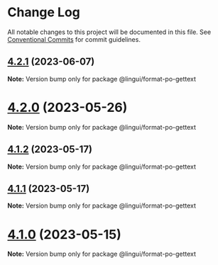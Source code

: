 # Change Log

All notable changes to this project will be documented in this file.
See [Conventional Commits](https://conventionalcommits.org) for commit guidelines.

## [4.2.1](https://github.com/lingui/js-lingui/compare/v4.2.0...v4.2.1) (2023-06-07)

**Note:** Version bump only for package @lingui/format-po-gettext

# [4.2.0](https://github.com/lingui/js-lingui/compare/v4.1.2...v4.2.0) (2023-05-26)

**Note:** Version bump only for package @lingui/format-po-gettext

## [4.1.2](https://github.com/lingui/js-lingui/compare/v4.1.1...v4.1.2) (2023-05-17)

**Note:** Version bump only for package @lingui/format-po-gettext

## [4.1.1](https://github.com/lingui/js-lingui/compare/v4.1.0...v4.1.1) (2023-05-17)

**Note:** Version bump only for package @lingui/format-po-gettext

# [4.1.0](https://github.com/lingui/js-lingui/compare/v4.0.0...v4.1.0) (2023-05-15)

**Note:** Version bump only for package @lingui/format-po-gettext
